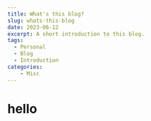 ```yaml
---
title: What's this blog?
slug: whats-this-blog
date: 2023-06-12
excerpt: A short introduction to this blog.
tags: 
  - Personal
  - Blog
  - Introduction
categories:
    - Misc
---
```


# hello
